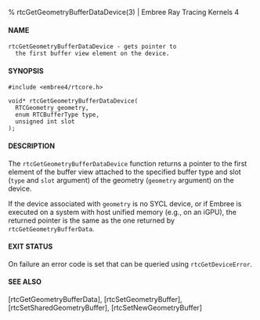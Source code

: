 % rtcGetGeometryBufferDataDevice(3) | Embree Ray Tracing Kernels 4

#### NAME

    rtcGetGeometryBufferDataDevice - gets pointer to
      the first buffer view element on the device.

#### SYNOPSIS

    #include <embree4/rtcore.h>

    void* rtcGetGeometryBufferDataDevice(
      RTCGeometry geometry,
      enum RTCBufferType type,
      unsigned int slot
    );

#### DESCRIPTION

The `rtcGetGeometryBufferDataDevice` function returns a pointer to the first
element of the buffer view attached to the specified buffer type and
slot (`type` and `slot` argument) of the geometry (`geometry`
argument) on the device.

If the device associated with `geometry` is no SYCL device, or if Embree
is executed on a system with host unified memory (e.g., on an iGPU),
the returned pointer is the same as the one returned by `rtcGetGeometryBufferData`.

#### EXIT STATUS

On failure an error code is set that can be queried using
`rtcGetDeviceError`.

#### SEE ALSO

[rtcGetGeometryBufferData], [rtcSetGeometryBuffer], [rtcSetSharedGeometryBuffer], [rtcSetNewGeometryBuffer]
